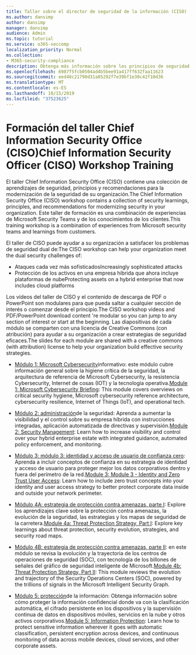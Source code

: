 ```yaml
---
title: Taller sobre el director de seguridad de la información (CISO)
ms.author: dansimp
author: dansimp
manager: dansimp
audience: Admin
ms.topic: tutorial
ms.service: o365-seccomp
localization_priority: Normal
ms.collection:
- M365-security-compliance
description: Obtenga más información sobre los principios de seguridad y las recomendaciones para modernizar la seguridad de su organización.
ms.openlocfilehash: 6987f5fcb0504ad4b5bee91a417ff632faa11623
ms.sourcegitcommit: eed48c21790d31a85292f7e39bf1e30c42f10d36
ms.translationtype: MT
ms.contentlocale: es-ES
ms.lasthandoff: 10/15/2019
ms.locfileid: "37523625"
---
```

# <a name="chief-information-security-officer-ciso-workshop-training"></a><span data-ttu-id="50377-103">Formación del taller Chief Information Security Office (CISO)</span><span class="sxs-lookup"><span data-stu-id="50377-103">Chief Information Security Officer (CISO) Workshop Training</span></span>

<span data-ttu-id="50377-104">El taller Chief Information Security Office (CISO) contiene una colección de aprendizajes de seguridad, principios y recomendaciones para la modernización de la seguridad de su organización.</span><span class="sxs-lookup"><span data-stu-id="50377-104">The Chief Information Security Office (CISO) workshop contains a collection of security learnings, principles, and recommendations for modernizing security in your organization.</span></span> <span data-ttu-id="50377-105">Este taller de formación es una combinación de experiencias de Microsoft Security Teams y de los conocimientos de los clientes.</span><span class="sxs-lookup"><span data-stu-id="50377-105">This training workshop is a combination of experiences from Microsoft security teams and learnings from customers.</span></span>

<span data-ttu-id="50377-106">El taller de CISO puede ayudar a su organización a satisfacer los problemas de seguridad dual de:</span><span class="sxs-lookup"><span data-stu-id="50377-106">The CISO workshop can help your organization meet the dual security challenges of:</span></span>

- <span data-ttu-id="50377-107">Ataques cada vez más sofisticados</span><span class="sxs-lookup"><span data-stu-id="50377-107">Increasingly sophisticated attacks</span></span>
- <span data-ttu-id="50377-108">Protección de los activos en una empresa híbrida que ahora incluye plataformas de nube</span><span class="sxs-lookup"><span data-stu-id="50377-108">Protecting assets on a hybrid enterprise that now includes cloud platforms</span></span>

<span data-ttu-id="50377-109">Los vídeos del taller de CISO y el contenido de descarga de PDF o PowerPoint son modulares para que pueda saltar a cualquier sección de interés o comenzar desde el principio.</span><span class="sxs-lookup"><span data-stu-id="50377-109">The CISO workshop videos and PDF/PowerPoint download content 're modular so you can jump to any section of interest or start at the beginning.</span></span> <span data-ttu-id="50377-110">Las diapositivas de cada módulo se comparten con una licencia de Creative Commons (con atribución) para ayudar a su organización a crear estrategias de seguridad eficaces.</span><span class="sxs-lookup"><span data-stu-id="50377-110">The slides for each module are shared with a creative commons (with attribution) license to help your organization build effective security strategies.</span></span>

- <span data-ttu-id="50377-111">[Módulo 1: Microsoft Cybersecurity](ciso-workshop-module-1.md)informativo: este módulo cubre información general sobre la higiene crítica de la seguridad, la arquitectura de referencia de Microsoft Cybersecurity, la resistencia Cybersecurity, Internet de cosas (IOT) y la tecnología operativa.</span><span class="sxs-lookup"><span data-stu-id="50377-111">[Module 1: Microsoft Cybersecurity Briefing](ciso-workshop-module-1.md): This module covers overviews on critical security hygiene, Microsoft cybersecurity reference architecture, cybersecurity resilience, Internet of Things (IoT), and operational tech.</span></span>

- <span data-ttu-id="50377-112">[Módulo 2: administración](ciso-workshop-module-2.md)de la seguridad: Aprenda a aumentar la visibilidad y el control sobre su empresa híbrida con instrucciones integradas, aplicación automatizada de directivas y supervisión.</span><span class="sxs-lookup"><span data-stu-id="50377-112">[Module 2: Security Management](ciso-workshop-module-2.md): Learn how to increase visibility and control over your hybrid enterprise estate with integrated guidance, automated policy enforcement, and monitoring.</span></span>

- <span data-ttu-id="50377-113">[Módulo 3: módulo 3: identidad y acceso de usuario de confianza cero](ciso-workshop-module-3.md): Aprenda a incluir conceptos de confianza en su estrategia de identidad y acceso de usuario para proteger mejor los datos corporativos dentro y fuera del perímetro de la red.</span><span class="sxs-lookup"><span data-stu-id="50377-113">[Module 3: Module 3 - Identity and Zero Trust User Access](ciso-workshop-module-3.md): Learn how to include zero trust concepts into your identity and user access strategy to better protect corporate data inside and outside your network perimeter.</span></span>

- <span data-ttu-id="50377-114">[Módulo 4A: estrategia de protección contra amenazas, parte I](ciso-workshop-module-4a.md): Explore los aprendizajes clave sobre la protección contra amenazas, la evolución de la seguridad, las estrategias y los mapas de seguridad de la carretera.</span><span class="sxs-lookup"><span data-stu-id="50377-114">[Module 4a: Threat Protection Strategy, Part I](ciso-workshop-module-4a.md): Explore key learnings about threat protection, security evolution, strategies, and security road maps.</span></span>

- <span data-ttu-id="50377-115">[Módulo 4B: estrategia de protección contra amenazas, parte II](ciso-workshop-module-4b.md): en este módulo se revisa la evolución y la trayectoria de los centros de operaciones de seguridad (SOC), con tecnología de los billones de señales del gráfico de seguridad inteligente de Microsoft.</span><span class="sxs-lookup"><span data-stu-id="50377-115">[Module 4b: Threat Protection Strategy, Part II](ciso-workshop-module-4b.md): This module reviews the evolution and trajectory of the Security Operations Centers (SOC), powered by the trillions of signals in the Microsoft Intelligent Security Graph.</span></span>

- <span data-ttu-id="50377-116">[Módulo 5: protección](ciso-workshop-module-5.md)de la información: Obtenga información sobre cómo proteger la información confidencial donde va con la clasificación automática, el cifrado persistente en los dispositivos y la supervisión continua de datos en dispositivos móviles, servicios en la nube y otros activos corporativos.</span><span class="sxs-lookup"><span data-stu-id="50377-116">[Module 5: Information Protection](ciso-workshop-module-5.md): Learn how to protect sensitive information wherever it goes with automatic classification, persistent encryption across devices, and continuous monitoring of data across mobile devices, cloud services, and other corporate assets.</span></span>
